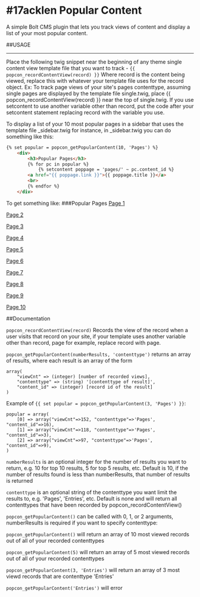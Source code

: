 #17acklen Popular Content
======================

A simple Bolt CMS plugin that lets you track views of content and display a list of your most popular content.

##USAGE
_____

Place the following twig snippet near the beginning of any theme single content view template file that you want to track - 
`{{ popcon_recordContentView(record) }}`
Where record is the content being viewed, replace this with whatever your template file uses for the record object.
Ex: To track page views of your site's pages contenttype, assuming single pages are displayed by the template file single.twig,
	place {{ popcon_recordContentView(record) }} near the top of single.twig.  If you use setcontent to use another variable other than
	record, put the code after your setcontent statement replacing record with the variable you use.

To display a list of your 10 most popular pages in a sidebar that uses the template file _sidebar.twig for instance, 
	in _sidebar.twig you can do something like this:

```html
{% set popular = popcon_getPopularContent(10, 'Pages') %}
	<div>
		<h3>Popular Pages</h3>
		{% for pc in popular %}
			{% setcontent poppage = 'pages/' ~ pc.content_id %}
		<a href="{{ poppage.link }}">{{ poppage.title }}</a>
		<br>
		{% endfor %}
	</div>
```

To get something like:
###Popular Pages
[Page 1](#)

[Page 2](#)

[Page 3](#)

[Page 4](#)

[Page 5](#)

[Page 6](#)

[Page 7](#)

[Page 8](#)

[Page 9](#)

[Page 10](#)

##Documentation

`popcon_recordContentView(record)`
Records the view of the record when a user visits that record on your site, if your template uses another variable other than record, page for example, replace
	record with page.

`popcon_getPopularContent(numberResults, 'contenttype')`
returns an array of results, where each result is an array of the form 
```
array(
	"viewCnt" => (integer) [number of recorded views],
	"contenttype" => (string) '[contenttype of result]',
	"content_id" => (integer) [record id of the result]
)
```

Example of `{{ set popular = popcon_getPopularContent(3, 'Pages') }}`:
```
popular = array(
	[0] => array("viewCnt"=>152, "contenttype"=>'Pages', "content_id"=>16),
	[1] => array("viewCnt"=>118, "contenttype"=>'Pages', "content_id"=>3),
	[2] => array("viewCnt"=>97, "contenttype"=>'Pages', "content_id"=>9),
)
```

`numberResults` is an optional integer for the number of results you want to return, e.g. 10 for top 10 results, 5 for top 5 results, etc.  Default is 10, if the number of results found is less than numberResults, that number of results is returned

`contenttype` is an optional string of the contenttype you want limit the results to, e.g. 'Pages', 'Entries', etc.  Default is none and will return all contenttypes that have been recorded by popcon_recordContentView()

`popcon_getPopularContent()` can be called with 0, 1, or 2 arguments, numberResults is required if you want to specify contenttype:

`popcon_getPopularContent()` will return an array of 10 most viewed records out of all of your recorded contenttypes

`popcon_getPopularContent(5)` will return an array of 5 most viewed records out of all of your recorded contenttypes

`popcon_getPopularContent(3, 'Entries')` will return an array of 3 most viewd records that are contenttype 'Entries'

`popcon_getPopularContent('Entries')` will error



